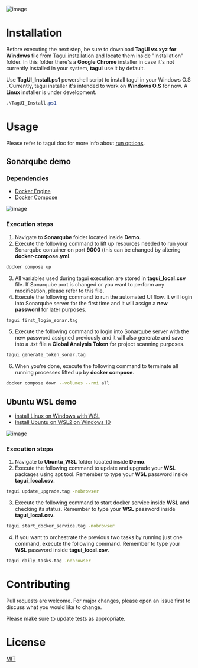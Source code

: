 ![image](https://tagui.readthedocs.io/en/latest/_images/tagui-logo.png)

# Installation

Before executing the next step, be sure to download **TagUI vx.xyz for Windows** file from [Tagui installation](https://tagui.readthedocs.io/en/latest/setup.html) and locate them inside "Installation" folder. In this folder there's a **Google Chrome** installer in case it's not currently installed in your system, **tagui** use it by default.

Use **TagUI_Install.ps1** powershell script to install tagui in your Windows O.S . Currently, tagui installer it's intended to work on **Windows O.S** for now. A **Linux** installer is under development.

```powershell
.\TagUI_Install.ps1
```

# Usage

Please refer to tagui doc for more info about [run options](https://tagui.readthedocs.io/en/latest/reference.html#run-options).

## Sonarqube demo
### Dependencies

* [Docker Engine](https://docs.docker.com/engine/)
* [Docker Compose](https://docs.docker.com/compose/install/)

![image](https://jhymer.dev/content/images/2020/05/docker-compose-1.png)

### Execution steps

1. Navigate to **Sonarqube** folder located inside **Demo**.
2. Execute the following command to lift up resources needed to run your Sonarqube container on port **9000** (this can be changed by altering **docker-compose.yml**.
```bash
docker compose up
```
3. All variables used during tagui execution are stored in **tagui_local.csv** file. If Sonarqube port is changed or you want to perform any modification, please refer to this file.
4. Execute the following command to run the automated UI flow. It will login into Sonarqube server for the first time and it will assign a **new password** for later purposes.
```bash
tagui first_login_sonar.tag
```

5. Execute the following command to login into Sonarqube server with the new password assigned previously and it will also generate and save into a .txt file a **Global Analysis Token** for project scanning purposes.
```bash
tagui generate_token_sonar.tag
```
6. When you're done, execute the following command to terminate all running processes lifted up by **docker compose**.
```bash
docker compose down --volumes --rmi all
```

## Ubuntu WSL demo
* [install Linux on Windows with WSL](https://learn.microsoft.com/en-us/windows/wsl/install)
* [Install Ubuntu on WSL2 on Windows 10
](https://ubuntu.com/tutorials/install-ubuntu-on-wsl2-on-windows-10#1-overview)

![image](https://aaronwinters.com/wp-content/uploads/2017/06/Ubutntu-on-Windows-10-logo-banner.jpg)

### Execution steps

1. Navigate to **Ubuntu_WSL** folder located inside **Demo**.
2. Execute the following command to update and upgrade your **WSL** packages using apt tool. Remember to type your **WSL** password inside **tagui_local.csv**.
```bash
tagui update_upgrade.tag -nobrowser
```
3. Execute the following command to start docker service inside **WSL** and checking its status. Remember to type your **WSL** password inside **tagui_local.csv**.
```bash
tagui start_docker_service.tag -nobrowser
```
4. If you want to orchestrate the previous two tasks by running just one command, execute the following command. Remember to type your **WSL** password inside **tagui_local.csv**.
```bash
tagui daily_tasks.tag -nobrowser
```

# Contributing

Pull requests are welcome. For major changes, please open an issue first
to discuss what you would like to change.

Please make sure to update tests as appropriate.

# License

[MIT](https://choosealicense.com/licenses/mit/)
